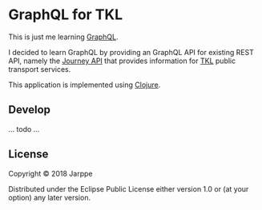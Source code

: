 # GraphQL for TKL

This is just me learning [GraphQL](http://graphql.org/).

I decided to learn GraphQL by providing an GraphQL API for existing REST API, namely 
the [Journey API](http://wiki.itsfactory.fi/index.php/Journeys_API) that provides 
information for [TKL](https://www.tampere.fi/tkl/) public transport services.

This application is implemented using [Clojure](https://clojure.org).

## Develop

... todo ...

## License

Copyright © 2018 Jarppe

Distributed under the Eclipse Public License either version 1.0 or (at
your option) any later version.
